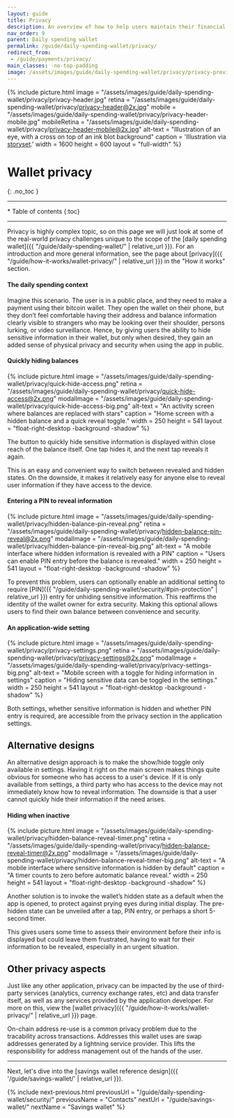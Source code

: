 ```yaml
---
layout: guide
title: Privacy
description: An overview of how to help users maintain their financial privacy while using a bitcoin daily spending wallet.
nav_order: 9
parent: Daily spending wallet
permalink: /guide/daily-spending-wallet/privacy/
redirect_from:
 - /guide/payments/privacy/
main_classes: -no-top-padding
image: /assets/images/guide/daily-spending-wallet/privacy/privacy-preview.jpg
---
```


{% include picture.html
    image = "/assets/images/guide/daily-spending-wallet/privacy/privacy-header.jpg"
    retina = "/assets/images/guide/daily-spending-wallet/privacy/privacy-header@2x.jpg"
    mobile = "/assets/images/guide/daily-spending-wallet/privacy/privacy-header-mobile.jpg"
    mobileRetina = "/assets/images/guide/daily-spending-wallet/privacy/privacy-header-mobile@2x.jpg"
    alt-text = "Illustration of an eye, with a cross on top of an ink blot background"
    caption = 'Illustration via <a href="https://www.freepik.com/free-vector/hidden-person-concept-illustration_24237636.htm">storyset</a>.'
    width = 1600
    height = 600
    layout = "full-width"
%}

<!--
This page should inform about what information is made public when sending or receiving, how the application can help minimize unnecessary privacy leaks, basic application functionality to help, and when we can, more advanced options.

- Single-use addresses (avoiding address reuse)
- Coin selection / labelling
- Coin join / Pay join

@TODO: address reuse / there should be something in here about also mindfully not giving the same unused address to different persons
@TODO: address reuse / write glossary term about Gap limit
-->

# Wallet privacy
{: .no_toc }

---

<div class="glossary-toc" markdown="1">
 * Table of contents
{:toc}
</div>

---

Privacy is highly complex topic, so on this page we will just look at some of the real-world privacy challenges unique to the scope of the [daily spending wallet]({{ "/guide/daily-spending-wallet/" | relative_url }}). For an introduction and more general information, see the page about [privacy]({{ "/guide/how-it-works/wallet-privacy/" | relative_url }}) in the "How it works" section.

#### The daily spending context

Imagine this scenario. The user is in a public place, and they need to make a payment using their bitcoin wallet. They open the wallet on their phone, but they don’t feel comfortable having their address and balance information clearly visible to strangers who may be looking over their shoulder, persons lurking, or video surveillance. Hence, by giving users the ability to hide sensitive information in their wallet, but only when desired, they gain an added sense of physical privacy and security when using the app in public.

#### Quickly hiding balances

<div class="center" markdown="1">

{% include picture.html
   image = "/assets/images/guide/daily-spending-wallet/privacy/quick-hide-access.png"
   retina = "/assets/images/guide/daily-spending-wallet/privacy/quick-hide-access@2x.png"
   modalImage = "/assets/images/guide/daily-spending-wallet/privacy/quick-hide-access-big.png"
   alt-text = "An activity screen where balances are replaced with stars"
   caption = "Home screen with a hidden balance and a quick reveal toggle."
   width = 250
   height = 541
   layout = "float-right-desktop -background -shadow"
%}

The button to quickly hide sensitive information is displayed within close reach of the balance itself. One tap hides it, and the next tap reveals it again.

This is an easy and convenient way to switch between revealed and hidden states. On the downside, it makes it relatively easy for anyone else to reveal user information if they have access to the device.

</div>

#### Entering a PIN to reveal information

<div class="center" markdown="1">

{% include picture.html
   image = "/assets/images/guide/daily-spending-wallet/privacy/hidden-balance-pin-reveal.png"
   retina = "/assets/images/guide/daily-spending-wallet/privacy/hidden-balance-pin-reveal@2x.png"
   modalImage = "/assets/images/guide/daily-spending-wallet/privacy/hidden-balance-pin-reveal-big.png"
   alt-text = "A mobile interface where hidden information is revealed with a PIN"
   caption = "Users can enable PIN entry before the balance is revealed."
   width = 250
   height = 541
   layout = "float-right-desktop -background -shadow"
%}

To prevent this problem, users can optionally enable an additional setting to require [PIN]({{ "/guide/daily-spending-wallet/security/#pin-protection" | relative_url }}) entry for unhiding sensitive information. This reaffirms the identity of the wallet owner for extra security. Making this optional allows users to find their own balance between convenience and security.

</div>

#### An application-wide setting

<div class="center" markdown="1">

{% include picture.html
   image = "/assets/images/guide/daily-spending-wallet/privacy/privacy-settings.png"
   retina = "/assets/images/guide/daily-spending-wallet/privacy/privacy-settings@2x.png"
   modalImage = "/assets/images/guide/daily-spending-wallet/privacy/privacy-settings-big.png"
   alt-text = "Mobile screen with a toggle for hiding information in settings"
   caption = "Hiding sensitive data can be toggled in the settings."
   width = 250
   height = 541
   layout = "float-right-desktop -background -shadow"
%}

Both settings, whether sensitive information is hidden and whether PIN entry is required, are accessible from the privacy section in the application settings.

</div>

## Alternative designs

An alternative design approach is to make the show/hide toggle only available in settings. Having it right on the main screen makes things quite obvious for someone who has access to a user's device. If it is only available from settings, a third party who has access to the device may not immediately know how to reveal information. The downside is that a user cannot quickly hide their information if the need arises.

#### Hiding when inactive

<div class="center" markdown="1">

{% include picture.html
   image = "/assets/images/guide/daily-spending-wallet/privacy/hidden-balance-reveal-timer.png"
   retina = "/assets/images/guide/daily-spending-wallet/privacy/hidden-balance-reveal-timer@2x.png"
   modalImage = "/assets/images/guide/daily-spending-wallet/privacy/hidden-balance-reveal-timer-big.png"
   alt-text = "A mobile interface where sensitive information is hidden by default"
   caption = "A timer counts to zero before automatic balance reveal."
   width = 250
   height = 541
   layout = "float-right-desktop -background -shadow"
%}

Another solution is to invoke the wallet’s hidden state as a default when the app is opened, to protect against prying eyes during initial display. The pre-hidden state can be unveiled after a tap, PIN entry, or perhaps a short 5-second timer.

This gives users some time to assess their environment before their info is displayed but could leave them frustrated, having to wait for their information to be revealed, especially in an urgent situation.

</div>

## Other privacy aspects

Just like any other application, privacy can be impacted by the use of third-party services (analytics, currency exchange rates, etc) and data transfer itself, as well as any services provided by the application developer. For more on this, view the [wallet privacy]({{ "/guide/how-it-works/wallet-privacy/" | relative_url }}) page.

On-chain address re-use is a common privacy problem due to the tracability across transactions. Addresses this wallet uses are swap addresses generated by a lightning service provider. This lifts the responsibility for address management out of the hands of the user.

---

Next, let's dive into the [savings wallet reference design]({{ '/guide/savings-wallet/' | relative_url }}).

{% include next-previous.html
   previousUrl = "/guide/daily-spending-wallet/security/"
   previousName = "Contacts"
   nextUrl = "/guide/savings-wallet/"
   nextName = "Savings wallet"
%}

